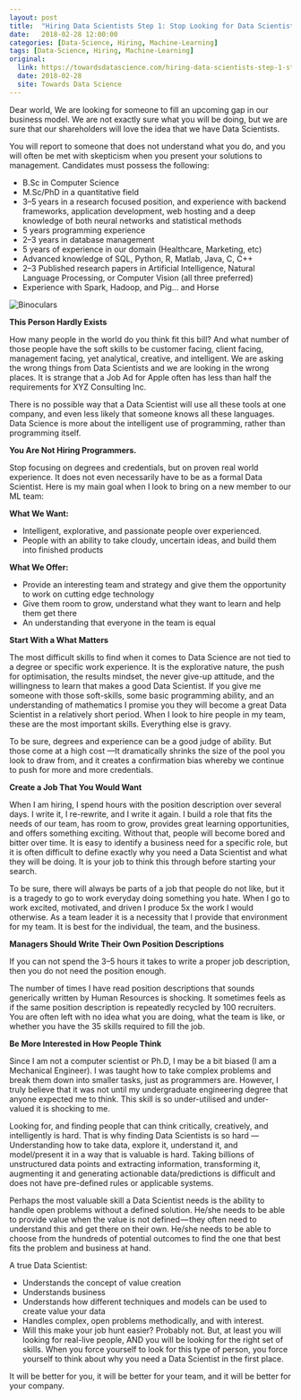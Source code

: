 ```yaml
---
layout: post
title:  "Hiring Data Scientists Step 1: Stop Looking for Data Scientists"
date:   2018-02-28 12:00:00
categories: [Data-Science, Hiring, Machine-Learning]
tags: [Data-Science, Hiring, Machine-Learning]
original:
  link: https://towardsdatascience.com/hiring-data-scientists-step-1-stop-looking-for-data-scientists-9eb282a0f96b
  date: 2018-02-28
  site: Towards Data Science
---
```


Dear world, We are looking for someone to fill an upcoming gap in our business model. We are not exactly sure what you will be doing, but we are sure that our shareholders will love the idea that we have Data Scientists.

You will report to someone that does not understand what you do, and you will often be met with skepticism when you present your solutions to management. Candidates must possess the following:

* B.Sc in Computer Science
* M.Sc/PhD in a quantitative field
* 3–5 years in a research focused position, and experience with backend frameworks, application development, web hosting and a deep knowledge of both neural networks and statistical methods
* 5 years programming experience
* 2–3 years in database management
* 5 years of experience in our domain (Healthcare, Marketing, etc)
* Advanced knowledge of SQL, Python, R, Matlab, Java, C, C++
* 2–3 Published research papers in Artificial Intelligence, Natural Language Processing, or Computer Vision (all three preferred)
* Experience with Spark, Hadoop, and Pig... and Horse

![Binoculars](https://cdn-images-1.medium.com/max/800/1*XwfDnJb196cSjSXhcRpdiQ.jpeg)

**This Person Hardly Exists**

How many people in the world do you think fit this bill? And what number of those people have the soft skills to be customer facing, client facing, management facing, yet analytical, creative, and intelligent. We are asking the wrong things from Data Scientists and we are looking in the wrong places. It is strange that a Job Ad for Apple often has less than half the requirements for XYZ Consulting Inc.

There is no possible way that a Data Scientist will use all these tools at one company, and even less likely that someone knows all these languages. Data Science is more about the intelligent use of programming, rather than programming itself.

**You Are Not Hiring Programmers.**

Stop focusing on degrees and credentials, but on proven real world experience. It does not even necessarily have to be as a formal Data Scientist. Here is my main goal when I look to bring on a new member to our ML team:

**What We Want:**

* Intelligent, explorative, and passionate people over experienced.
* People with an ability to take cloudy, uncertain ideas, and build them into finished products

**What We Offer:**

* Provide an interesting team and strategy and give them the opportunity to work on cutting edge technology
* Give them room to grow, understand what they want to learn and help them get there
* An understanding that everyone in the team is equal

**Start With a What Matters**

The most difficult skills to find when it comes to Data Science are not tied to a degree or specific work experience. It is the explorative nature, the push for optimisation, the results mindset, the never give-up attitude, and the willingness to learn that makes a good Data Scientist. If you give me someone with those soft-skills, some basic programming ability, and an understanding of mathematics I promise you they will become a great Data Scientist in a relatively short period. When I look to hire people in my team, these are the most important skills. Everything else is gravy.

To be sure, degrees and experience can be a good judge of ability. But those come at a high cost —It dramatically shrinks the size of the pool you look to draw from, and it creates a confirmation bias whereby we continue to push for more and more credentials.

**Create a Job That You Would Want**

When I am hiring, I spend hours with the position description over several days. I write it, I re-rewrite, and I write it again. I build a role that fits the needs of our team, has room to grow, provides great learning opportunities, and offers something exciting. Without that, people will become bored and bitter over time. It is easy to identify a business need for a specific role, but it is often difficult to define exactly why you need a Data Scientist and what they will be doing. It is your job to think this through before starting your search.

To be sure, there will always be parts of a job that people do not like, but it is a tragedy to go to work everyday doing something you hate. When I go to work excited, motivated, and driven I produce 5x the work I would otherwise. As a team leader it is a necessity that I provide that environment for my team. It is best for the individual, the team, and the business.

**Managers Should Write Their Own Position Descriptions**

If you can not spend the 3–5 hours it takes to write a proper job description, then you do not need the position enough.

The number of times I have read position descriptions that sounds generically written by Human Resources is shocking. It sometimes feels as if the same position description is repeatedly recycled by 100 recruiters. You are often left with no idea what you are doing, what the team is like, or whether you have the 35 skills required to fill the job.

**Be More Interested in How People Think**

Since I am not a computer scientist or Ph.D, I may be a bit biased (I am a Mechanical Engineer). I was taught how to take complex problems and break them down into smaller tasks, just as programmers are. However, I truly believe that it was not until my undergraduate engineering degree that anyone expected me to think. This skill is so under-utilised and under-valued it is shocking to me.

Looking for, and finding people that can think critically, creatively, and intelligently is hard. That is why finding Data Scientists is so hard —Understanding how to take data, explore it, understand it, and model/present it in a way that is valuable is hard. Taking billions of unstructured data points and extracting information, transforming it, augmenting it and generating actionable data/predictions is difficult and does not have pre-defined rules or applicable systems.

Perhaps the most valuable skill a Data Scientist needs is the ability to handle open problems without a defined solution. He/she needs to be able to provide value when the value is not defined — they often need to understand this and get there on their own. He/she needs to be able to choose from the hundreds of potential outcomes to find the one that best fits the problem and business at hand.

A true Data Scientist:

* Understands the concept of value creation
* Understands business
* Understands how different techniques and models can be used to create value your data
* Handles complex, open problems methodically, and with interest.
* Will this make your job hunt easier? Probably not. But, at least you will looking for real-live people, AND you will be looking for the right set of skills. When you force yourself to look for this type of person, you force yourself to think about why you need a Data Scientist in the first place.

It will be better for you, it will be better for your team, and it will be better for your company.
